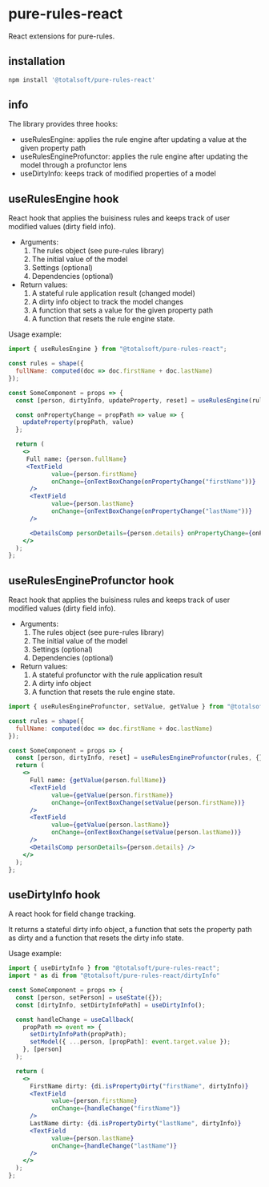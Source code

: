 # pure-rules-react
React extensions for pure-rules.


## installation
```javascript
npm install '@totalsoft/pure-rules-react'
```

## info
The library provides three hooks:
 - useRulesEngine: applies the rule engine after updating a value at the given property path
 - useRulesEngineProfunctor: applies the rule engine after updating the model through a profunctor lens 
 - useDirtyInfo: keeps track of modified properties of a model


## useRulesEngine hook
React hook that applies the buisiness rules and keeps track of user modified values (dirty field info).
* Arguments:
  1. The rules object (see pure-rules library)
  2. The initial value of the model
  3. Settings (optional)
  4. Dependencies (optional)
* Return values:
  1. A stateful rule application result (changed model) 
  2. A dirty info object to track the model changes
  3. A function that sets a value for the given property path 
  4. A function that resets the rule engine state.

Usage example:

```jsx
import { useRulesEngine } from "@totalsoft/pure-rules-react";

const rules = shape({
  fullName: computed(doc => doc.firstName + doc.lastName)
});

const SomeComponent = props => {
  const [person, dirtyInfo, updateProperty, reset] = useRulesEngine(rules, {});

  const onPropertyChange = propPath => value => {
    updateProperty(propPath, value)
  };

  return (
    <>
     Full name: {person.fullName}
     <TextField
            value={person.firstName}
            onChange={onTextBoxChange(onPropertyChange("firstName"))}
      />
      <TextField
            value={person.lastName}
            onChange={onTextBoxChange(onPropertyChange("lastName"))}
      />

      <DetailsComp personDetails={person.details} onPropertyChange={onPropertyChange} />
    </>
  );
};
```

## useRulesEngineProfunctor hook
React hook that applies the buisiness rules and keeps track of user modified values (dirty field info).
* Arguments:
  1. The rules object (see pure-rules library)
  2. The initial value of the model
  3. Settings (optional)
  4. Dependencies (optional)
* Return values:
  1. A stateful profunctor with the rule application result
  2. A dirty info object  
  3. A function that resets the rule engine state.

```jsx
import { useRulesEngineProfunctor, setValue, getValue } from "@totalsoft/pure-rules-react";

const rules = shape({
  fullName: computed(doc => doc.firstName + doc.lastName)
});

const SomeComponent = props => {
  const [person, dirtyInfo, reset] = useRulesEngineProfunctor(rules, {});
  return (
    <>
      Full name: {getValue(person.fullName)}
      <TextField
            value={getValue(person.firstName)}
            onChange={onTextBoxChange(setValue(person.firstName))}
      />
      <TextField
            value={getValue(person.lastName)}
            onChange={onTextBoxChange(setValue(person.lastName))}
      />
      <DetailsComp personDetails={person.details} />
    </>
  );
};
```

## useDirtyInfo hook

A react hook for field change tracking. 

It returns a stateful dirty info object, a function that sets the property path as dirty and a function that resets the dirty info state. 

Usage example:

```jsx
import { useDirtyInfo } from "@totalsoft/pure-rules-react";
import * as di from "@totalsoft/pure-rules-react/dirtyInfo"

const SomeComponent = props => {
  const [person, setPerson] = useState({});
  const [dirtyInfo, setDirtyInfoPath] = useDirtyInfo();

  const handleChange = useCallback(
    propPath => event => {
      setDirtyInfoPath(propPath);
      setModel({ ...person, [propPath]: event.target.value });
    }, [person]
  );

  return (
    <>
      FirstName dirty: {di.isPropertyDirty("firstName", dirtyInfo)}
      <TextField
            value={person.firstName}
            onChange={handleChange("firstName")}
      />
      LastName dirty: {di.isPropertyDirty("lastName", dirtyInfo)}
      <TextField
            value={person.lastName}
            onChange={handleChange("lastName")}
      />
    </>
  );
};
```
